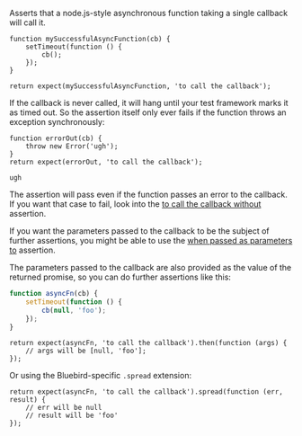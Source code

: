 Asserts that a node.js-style asynchronous function taking a single callback
will call it.

```javascript#async:true
function mySuccessfulAsyncFunction(cb) {
    setTimeout(function () {
        cb();
    });
}

return expect(mySuccessfulAsyncFunction, 'to call the callback');
```

If the callback is never called, it will hang until your test framework marks
it as timed out. So the assertion itself only ever fails if the function
throws an exception synchronously:

```javascript#async:true
function errorOut(cb) {
    throw new Error('ugh');
}
return expect(errorOut, 'to call the callback');
```

```output
ugh
```

The assertion will pass even if the function passes an error to the callback.
If you want that case to fail, look into the
[to call the callback without](/assertions/function/to-call-the-callback-without-error/)
assertion.

If you want the parameters passed to the callback to be the subject of further assertions,
you might be able to use the
[when passed as parameters to](/assertions/array-like/when-passed-as-parameters-to/) assertion.

The parameters passed to the callback are also provided as the value of the returned promise,
so you can do further assertions like this:

```javascript
function asyncFn(cb) {
    setTimeout(function () {
        cb(null, 'foo');
    });
}
```

```javascript#async:true
return expect(asyncFn, 'to call the callback').then(function (args) {
    // args will be [null, 'foo'];
});
```

Or using the Bluebird-specific `.spread` extension:

```javascript#async:true
return expect(asyncFn, 'to call the callback').spread(function (err, result) {
    // err will be null
    // result will be 'foo'
});
```
